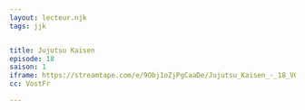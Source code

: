 ```yaml
---
layout: lecteur.njk
tags: jjk


title: Jujutsu Kaisen
episode: 18
saison: 1
iframe: https://streamtape.com/e/9Obj1oZjPgCaaDe/Jujutsu_Kaisen_-_18_VOSTFR.mp4
cc: VostFr

---
```

    